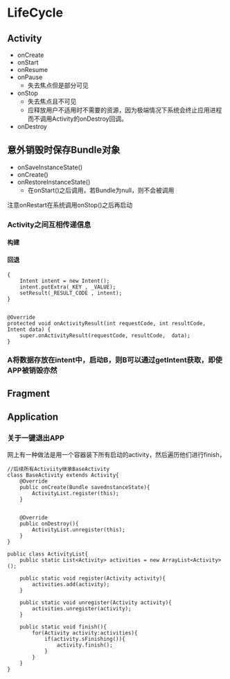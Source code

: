 # LifeCycle #

## Activity ##

- onCreate
- onStart
- onResume
- onPause
	- 失去焦点但是部分可见
- onStop
	- 失去焦点且不可见
	- 应释放用户不适用时不需要的资源，因为极端情况下系统会终止应用进程而不调用Activity的onDestroy回调。
- onDestroy

## 意外销毁时保存Bundle对象 ##
- onSaveInstanceState()
- onCreate()
- onRestoreInstanceState()
	- 在onStart()之后调用，若Bundle为null，则不会被调用


注意onRestart在系统调用onStop()之后再启动

### Activity之间互相传递信息 ###

#### 构建 ####

#### 回退 ####
    
    {
        Intent intent = new Intent();
        intent.putExtra(_KEY , _VALUE);
        setResult(_RESULT_CODE , intent);
    }


    @Override
	protected void onActivityResult(int requestCode, int resultCode, Intent data) {
		super.onActivityResult(requestCode, resultCode,  data);
	}

### A将数据存放在intent中，启动B，则B可以通过getIntent获取，即使APP被销毁亦然 ###

## Fragment ##

## Application ##


### 关于一键退出APP ###

网上有一种做法是用一个容器装下所有启动的activity，然后遍历他们进行finish，

	//后续所有Activiity继承BaseActivity
    class BaseActivity extends Activity{
		@Override 
		public onCreate(Bundle savednstanceState){
			ActivityList.register(this);
		}


		@Override
		public onDestroy(){
			ActivityList.unregister(this);
		}
	}

	public class ActivityList{
		public static List<Activity> activities = new ArrayList<Activity>();
		
		public static void register(Activity activity){
			activities.add(activity);
		}

		public static void unregister(Activity activity){
			activities.unregister(activity);
		}

		public static void finish(){
			for(Activity activity:activities){
				if(activity.sFinishing()){
					activity.finish();
				}
			}
		}
	}